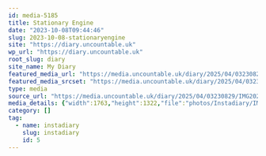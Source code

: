 ```yaml
---
id: media-5185
title: Stationary Engine
date: "2023-10-08T09:44:46"
slug: 2023-10-08-stationaryengine
site: "https://diary.uncountable.uk"
wp_url: "https://diary.uncountable.uk"
root_slug: diary
site_name: My Diary
featured_media_url: "https://media.uncountable.uk/diary/2025/04/03230829/IMG20231008104446.webp"
featured_media_srcset: "https://media.uncountable.uk/diary/2025/04/03230829/IMG20231008104446-300x225.webp 300w, https://media.uncountable.uk/diary/2025/04/03230829/IMG20231008104446-1024x768.webp 1024w, https://media.uncountable.uk/diary/2025/04/03230829/IMG20231008104446-150x150.webp 150w, https://media.uncountable.uk/diary/2025/04/03230829/IMG20231008104446-640x480.webp 640w, https://media.uncountable.uk/diary/2025/04/03230829/IMG20231008104446.webp 1763w"
type: media
source_url: "https://media.uncountable.uk/diary/2025/04/03230829/IMG20231008104446.webp"
media_details: {"width":1763,"height":1322,"file":"photos/Instadiary/IMG20231008104446.webp","filesize":142628,"sizes":{"medium":{"file":"IMG20231008104446-300x225.webp","width":300,"height":225,"filesize":27612,"mime_type":"image/webp","source_url":"https://media.uncountable.uk/diary/2025/04/03230829/IMG20231008104446-300x225.webp"},"large":{"file":"IMG20231008104446-1024x768.webp","width":1024,"height":768,"filesize":190354,"mime_type":"image/webp","source_url":"https://media.uncountable.uk/diary/2025/04/03230829/IMG20231008104446-1024x768.webp"},"thumbnail":{"file":"IMG20231008104446-150x150.webp","width":150,"height":150,"filesize":10256,"mime_type":"image/webp","source_url":"https://media.uncountable.uk/diary/2025/04/03230829/IMG20231008104446-150x150.webp"},"mobwidth":{"file":"IMG20231008104446-640x480.webp","width":640,"height":480,"filesize":98606,"mime_type":"image/webp","source_url":"https://media.uncountable.uk/diary/2025/04/03230829/IMG20231008104446-640x480.webp"},"full":{"file":"IMG20231008104446.webp","width":1763,"height":1322,"mime_type":"image/webp","source_url":"https://media.uncountable.uk/diary/2025/04/03230829/IMG20231008104446.webp"}},"image_meta":{"aperture":"0","credit":"","camera":"","caption":"","created_timestamp":"0","copyright":"","focal_length":"0","iso":"0","shutter_speed":"0","title":"","orientation":"0","keywords":[]}}
category: []
tag:
  - name: instadiary
    slug: instadiary
    id: 5
---
```


